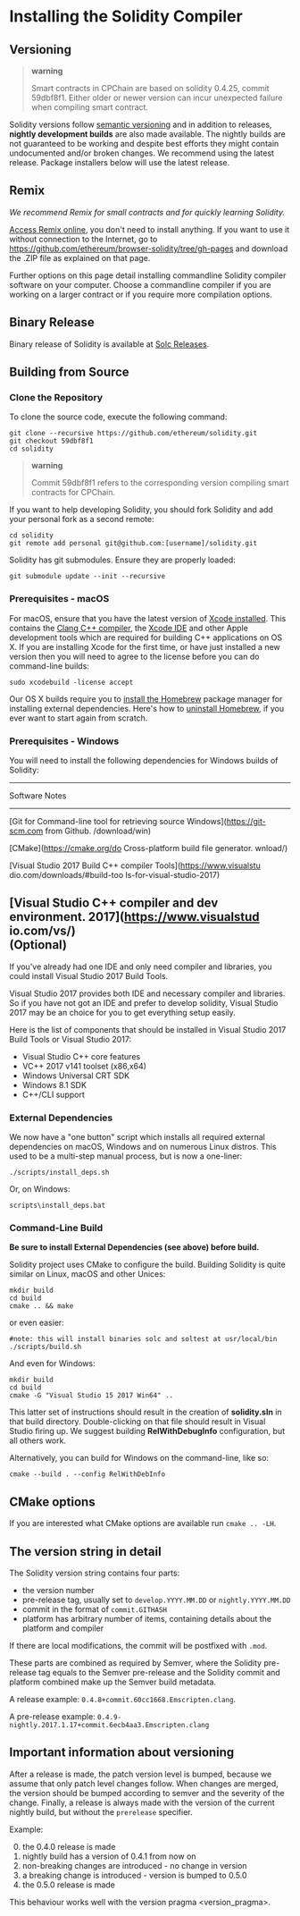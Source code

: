 Installing the Solidity Compiler
================================

Versioning
----------

> **warning**
>
> Smart contracts in CPChain are based on solidity 0.4.25, commit
> 59dbf8f1. Either older or newer version can incur unexpected failure
> when compiling smart contract.

Solidity versions follow [semantic versioning](https://semver.org) and
in addition to releases, **nightly development builds** are also made
available. The nightly builds are not guaranteed to be working and
despite best efforts they might contain undocumented and/or broken
changes. We recommend using the latest release. Package installers below
will use the latest release.

Remix
-----

*We recommend Remix for small contracts and for quickly learning
Solidity.*

[Access Remix online](https://remix.ethereum.org/), you don't need to
install anything. If you want to use it without connection to the
Internet, go to
<https://github.com/ethereum/browser-solidity/tree/gh-pages> and
download the .ZIP file as explained on that page.

Further options on this page detail installing commandline Solidity
compiler software on your computer. Choose a commandline compiler if you
are working on a larger contract or if you require more compilation
options.

Binary Release
--------------

Binary release of Solidity is available at [Solc
Releases](https://github.com/CPChain/solidity/releases).

Building from Source
--------------------

### Clone the Repository

To clone the source code, execute the following command:

``` {.sourceCode .bash}
git clone --recursive https://github.com/ethereum/solidity.git
git checkout 59dbf8f1
cd solidity
```

> **warning**
>
> Commit 59dbf8f1 refers to the corresponding version compiling smart
> contracts for CPChain.

If you want to help developing Solidity, you should fork Solidity and
add your personal fork as a second remote:

``` {.sourceCode .bash}
cd solidity
git remote add personal git@github.com:[username]/solidity.git
```

Solidity has git submodules. Ensure they are properly loaded:

``` {.sourceCode .bash}
git submodule update --init --recursive
```

### Prerequisites - macOS

For macOS, ensure that you have the latest version of [Xcode
installed](https://developer.apple.com/xcode/download/). This contains
the [Clang C++ compiler](https://en.wikipedia.org/wiki/Clang), the
[Xcode IDE](https://en.wikipedia.org/wiki/Xcode) and other Apple
development tools which are required for building C++ applications on OS
X. If you are installing Xcode for the first time, or have just
installed a new version then you will need to agree to the license
before you can do command-line builds:

``` {.sourceCode .bash}
sudo xcodebuild -license accept
```

Our OS X builds require you to [install the Homebrew](http://brew.sh)
package manager for installing external dependencies. Here's how to
[uninstall
Homebrew](https://github.com/Homebrew/homebrew/blob/master/share/doc/homebrew/FAQ.md#how-do-i-uninstall-homebrew),
if you ever want to start again from scratch.

### Prerequisites - Windows

You will need to install the following dependencies for Windows builds
of Solidity:

  ------------------------------------------------------------------------
  Software                     Notes
  ---------------------------- -------------------------------------------
  [Git for                     Command-line tool for retrieving source
  Windows](https://git-scm.com from Github.
  /download/win)               

  [CMake](https://cmake.org/do Cross-platform build file generator.
  wnload/)                     

  [Visual Studio 2017 Build    C++ compiler
  Tools](https://www.visualstu 
  dio.com/downloads/#build-too 
  ls-for-visual-studio-2017)   

  [Visual Studio               C++ compiler and dev environment.
  2017](https://www.visualstud 
  io.com/vs/)                  
  (Optional)                   
  ------------------------------------------------------------------------

If you've already had one IDE and only need compiler and libraries, you
could install Visual Studio 2017 Build Tools.

Visual Studio 2017 provides both IDE and necessary compiler and
libraries. So if you have not got an IDE and prefer to develop solidity,
Visual Studio 2017 may be an choice for you to get everything setup
easily.

Here is the list of components that should be installed in Visual Studio
2017 Build Tools or Visual Studio 2017:

-   Visual Studio C++ core features
-   VC++ 2017 v141 toolset (x86,x64)
-   Windows Universal CRT SDK
-   Windows 8.1 SDK
-   C++/CLI support

### External Dependencies

We now have a "one button" script which installs all required external
dependencies on macOS, Windows and on numerous Linux distros. This used
to be a multi-step manual process, but is now a one-liner:

``` {.sourceCode .bash}
./scripts/install_deps.sh
```

Or, on Windows:

``` {.sourceCode .bat}
scripts\install_deps.bat
```

### Command-Line Build

**Be sure to install External Dependencies (see above) before build.**

Solidity project uses CMake to configure the build. Building Solidity is
quite similar on Linux, macOS and other Unices:

``` {.sourceCode .bash}
mkdir build
cd build
cmake .. && make
```

or even easier:

``` {.sourceCode .bash}
#note: this will install binaries solc and soltest at usr/local/bin
./scripts/build.sh
```

And even for Windows:

``` {.sourceCode .bash}
mkdir build
cd build
cmake -G "Visual Studio 15 2017 Win64" ..
```

This latter set of instructions should result in the creation of
**solidity.sln** in that build directory. Double-clicking on that file
should result in Visual Studio firing up. We suggest building
**RelWithDebugInfo** configuration, but all others work.

Alternatively, you can build for Windows on the command-line, like so:

``` {.sourceCode .bash}
cmake --build . --config RelWithDebInfo
```

CMake options
-------------

If you are interested what CMake options are available run
`cmake .. -LH`.

The version string in detail
----------------------------

The Solidity version string contains four parts:

-   the version number
-   pre-release tag, usually set to `develop.YYYY.MM.DD` or
    `nightly.YYYY.MM.DD`
-   commit in the format of `commit.GITHASH`
-   platform has arbitrary number of items, containing details about the
    platform and compiler

If there are local modifications, the commit will be postfixed with
`.mod`.

These parts are combined as required by Semver, where the Solidity
pre-release tag equals to the Semver pre-release and the Solidity commit
and platform combined make up the Semver build metadata.

A release example: `0.4.8+commit.60cc1668.Emscripten.clang`.

A pre-release example:
`0.4.9-nightly.2017.1.17+commit.6ecb4aa3.Emscripten.clang`

Important information about versioning
--------------------------------------

After a release is made, the patch version level is bumped, because we
assume that only patch level changes follow. When changes are merged,
the version should be bumped according to semver and the severity of the
change. Finally, a release is always made with the version of the
current nightly build, but without the `prerelease` specifier.

Example:

0.  the 0.4.0 release is made
1.  nightly build has a version of 0.4.1 from now on
2.  non-breaking changes are introduced - no change in version
3.  a breaking change is introduced - version is bumped to 0.5.0
4.  the 0.5.0 release is made

This behaviour works well with the version pragma \<version\_pragma\>.
